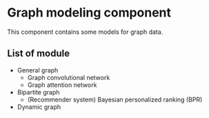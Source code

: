 Graph modeling component
========================

This component contains some models for graph data. 

## List of module

* General graph
  * Graph convolutional network
  * Graph attention network
* Bipartite graph
  * (Recommender system) Bayesian personalized ranking (BPR)
* Dynamic graph
